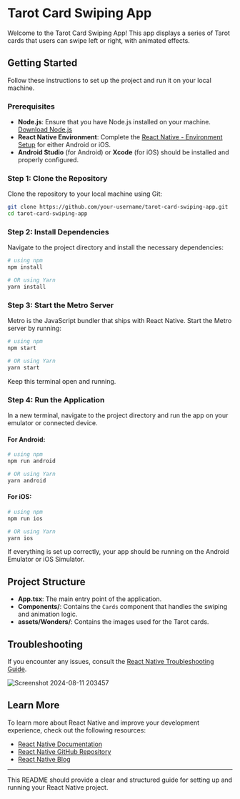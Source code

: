

# Tarot Card Swiping App

Welcome to the Tarot Card Swiping App! This app displays a series of Tarot cards that users can swipe left or right, with animated effects.

## Getting Started

Follow these instructions to set up the project and run it on your local machine.

### Prerequisites

- **Node.js**: Ensure that you have Node.js installed on your machine. [Download Node.js](https://nodejs.org/)
- **React Native Environment**: Complete the [React Native - Environment Setup](https://reactnative.dev/docs/environment-setup) for either Android or iOS.
- **Android Studio** (for Android) or **Xcode** (for iOS) should be installed and properly configured.

### Step 1: Clone the Repository

Clone the repository to your local machine using Git:

```bash
git clone https://github.com/your-username/tarot-card-swiping-app.git
cd tarot-card-swiping-app
```

### Step 2: Install Dependencies

Navigate to the project directory and install the necessary dependencies:

```bash
# using npm
npm install

# OR using Yarn
yarn install
```

### Step 3: Start the Metro Server

Metro is the JavaScript bundler that ships with React Native. Start the Metro server by running:

```bash
# using npm
npm start

# OR using Yarn
yarn start
```

Keep this terminal open and running.

### Step 4: Run the Application

In a new terminal, navigate to the project directory and run the app on your emulator or connected device.

#### For Android:

```bash
# using npm
npm run android

# OR using Yarn
yarn android
```

#### For iOS:

```bash
# using npm
npm run ios

# OR using Yarn
yarn ios
```

If everything is set up correctly, your app should be running on the Android Emulator or iOS Simulator.

## Project Structure

- **App.tsx**: The main entry point of the application.
- **Components/**: Contains the `Cards` component that handles the swiping and animation logic.
- **assets/Wonders/**: Contains the images used for the Tarot cards.

## Troubleshooting

If you encounter any issues, consult the [React Native Troubleshooting Guide](https://reactnative.dev/docs/troubleshooting).

![Screenshot 2024-08-11 203457](https://github.com/user-attachments/assets/619f321f-1c18-429f-b032-e81a8df50012)

## Learn More

To learn more about React Native and improve your development experience, check out the following resources:

- [React Native Documentation](https://reactnative.dev)
- [React Native GitHub Repository](https://github.com/facebook/react-native)
- [React Native Blog](https://reactnative.dev/blog)


---

This README should provide a clear and structured guide for setting up and running your React Native project.
